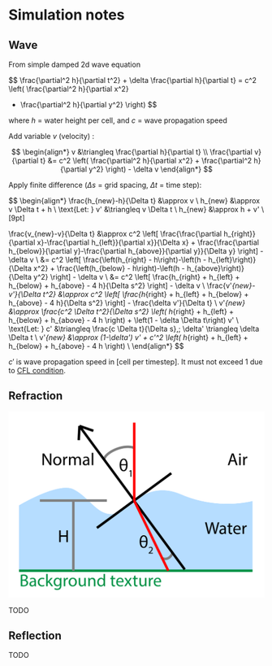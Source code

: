 # Simulation notes

## Wave

From simple damped 2d wave equation

$$
\frac{\partial^2 h}{\partial t^2} + \delta \frac{\partial h}{\partial t} = c^2 \left( \frac{\partial^2 h}{\partial x^2}
+ \frac{\partial^2 h}{\partial y^2} \right)
$$

where $h$ = water height per cell, and $c$ = wave propagation speed

Add variable $v$ (velocity) :

$$
\begin{align*}
v &\triangleq \frac{\partial h}{\partial t} \\
\frac{\partial v}{\partial t} &= c^2 \left( \frac{\partial^2 h}{\partial x^2} + \frac{\partial^2 h}{\partial y^2}
\right) - \delta v
\end{align*}
$$

Apply finite difference ($\Delta s$ = grid spacing, $\Delta t$ = time step):

$$
\begin{align*}
\frac{h_{new}-h}{\Delta t} &\approx v \\
h_{new} &\approx v \Delta t + h \\
\text{Let: } v' &\triangleq v \Delta t \\
h_{new} &\approx h + v' \\[9pt]

\frac{v_{new}-v}{\Delta t} &\approx c^2 \left[
\frac{\frac{\partial h_{right}}{\partial x}-\frac{\partial h_{left}}{\partial x}}{\Delta x} +
\frac{\frac{\partial h_{below}}{\partial y}-\frac{\partial h_{above}}{\partial y}}{\Delta y}
\right] - \delta v \\
&= c^2 \left[
\frac{\left(h_{right} - h\right)-\left(h - h_{left}\right)}{\Delta x^2} +
\frac{\left(h_{below} - h\right)-\left(h - h_{above}\right)}{\Delta y^2}
\right] - \delta v \\
&= c^2 \left[
\frac{h_{right} + h_{left} + h_{below} + h_{above} - 4 h}{\Delta s^2}
\right] - \delta v \\
\frac{v'_{new}-v'}{\Delta t^2} &\approx c^2 \left[
\frac{h_{right} + h_{left} + h_{below} + h_{above} - 4 h}{\Delta s^2}
\right] - \frac{\delta v'}{\Delta t} \\
v'_{new} &\approx \frac{c^2 \Delta t^2}{\Delta s^2} \left(
h_{right} + h_{left} + h_{below} + h_{above} - 4 h
\right) + \left(1 - \delta \Delta t\right) v' \\
\text{Let: } c' &\triangleq \frac{c \Delta t}{\Delta s},\;
\delta' \triangleq \delta \Delta t \\
v'_{new} &\approx (1-\delta') v' + c'^2 \left(
h_{right} + h_{left} + h_{below} + h_{above} - 4 h
\right) \\
\end{align*}
$$

$c'$ is wave propagation speed in [cell per timestep]. It must not exceed 1 due to [CFL
condition](https://en.wikipedia.org/wiki/Courant%E2%80%93Friedrichs%E2%80%93Lewy_condition).

## Refraction

![Ray](./refraction.svg)

<!-- Snell's law $ \sin \theta_1 n_1 = \sin \theta_2 n_2 $ -->

TODO

## Reflection

TODO
